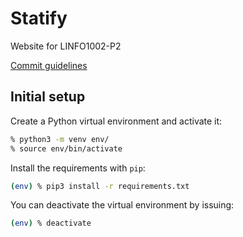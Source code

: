 # Statify
Website for LINFO1002-P2

[Commit guidelines](https://github.com/obsproject/obs-studio/blob/master/CONTRIBUTING.rst#commit-guidelines)

## Initial setup

Create a Python virtual environment and activate it:

```sh
% python3 -m venv env/
% source env/bin/activate
```

Install the requirements with `pip`:

```sh
(env) % pip3 install -r requirements.txt
```

You can deactivate the virtual environment by issuing:

```sh
(env) % deactivate
```
